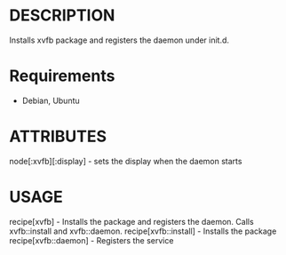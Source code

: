 DESCRIPTION
===========

Installs xvfb package and registers the daemon under init.d.

Requirements
============

* Debian, Ubuntu

ATTRIBUTES
==========

node[:xvfb][:display] - sets the display when the daemon starts

USAGE
=====

recipe[xvfb] - Installs the package and registers the daemon. Calls xvfb::install and xvfb::daemon.
recipe[xvfb::install] - Installs the package
recipe[xvfb::daemon] - Registers the service
